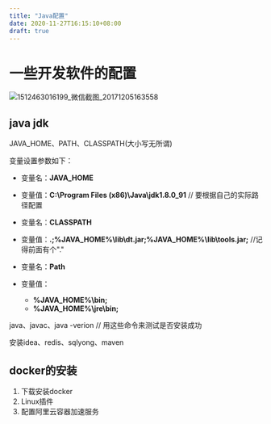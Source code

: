 ```yaml
---
title: "Java配置"
date: 2020-11-27T16:15:10+08:00
draft: true
---
```


# 一些开发软件的配置

![1512463016199_微信截图_20171205163558](https://gitee.com/yiyehub/CND/raw/main/1512463016199_%E5%BE%AE%E4%BF%A1%E6%88%AA%E5%9B%BE_20171205163558.png)

## java jdk





JAVA_HOME、PATH、CLASSPATH(大小写无所谓)

变量设置参数如下：

- 变量名：**JAVA_HOME**
- 变量值：**C:\Program Files (x86)\Java\jdk1.8.0_91**     // 要根据自己的实际路径配置

- 变量名：**CLASSPATH**
- 变量值：**.;%JAVA_HOME%\lib\dt.jar;%JAVA_HOME%\lib\tools.jar;**     //记得前面有个"."

- 变量名：**Path**
- 变量值：
  - **%JAVA_HOME%\bin;**
  - **%JAVA_HOME%\jre\bin;**

java、javac、java -verion  // 用这些命令来测试是否安装成功



安装idea、redis、sqlyong、maven



## docker的安装

1. 下载安装docker
2. Linux插件
3. 配置阿里云容器加速服务



